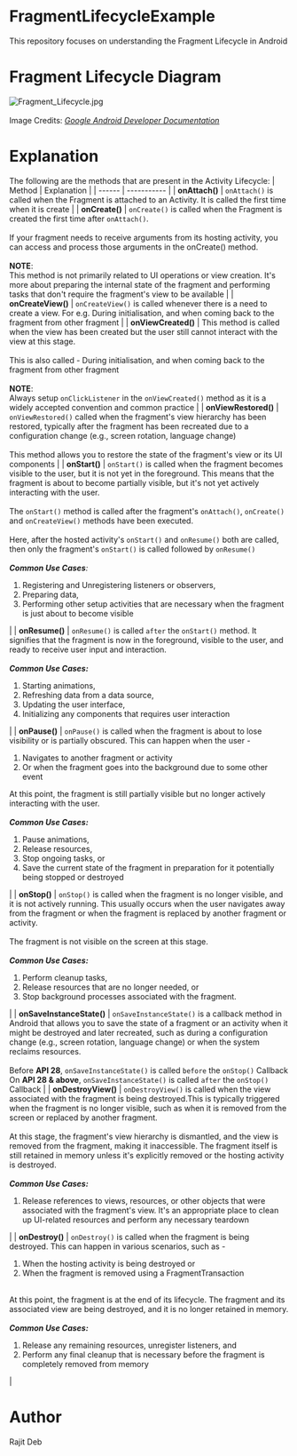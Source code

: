 # FragmentLifecycleExample
This repository focuses on understanding the Fragment Lifecycle in Android

# Fragment Lifecycle Diagram
![Fragment_Lifecycle.jpg](https://developer.android.com/static/images/guide/fragments/fragment-view-lifecycle.png)
<br><br>Image Credits: <a href="https://developer.android.com">_Google Android Developer Documentation_</a>

# Explanation
The following are the methods that are present in the Activity Lifecycle:
| Method | Explanation |
| ------ | ----------- |
| **onAttach()** | `onAttach()` is called when the Fragment is attached to an Activity. It is called the first time when it is create |
| **onCreate()** | `onCreate()` is called when the Fragment is created the first time after `onAttach()`. <br><br>If your fragment needs to receive arguments from its hosting activity, you can access and process those arguments in the onCreate() method. <br><br> **NOTE**:<br>This method is not primarily related to UI operations or view creation. It's more about preparing the internal state of the fragment and performing tasks that don't require the fragment's view to be available |
| **onCreateView()** | `onCreateView()` is called whenever there is a need to create a view. For e.g. During initialisation, and when coming back to the fragment from other fragment |
| **onViewCreated()** | This method is called when the view has been created but the user still cannot interact with the view at this stage. <br><br> This is also called - During initialisation, and when coming back to the fragment from other fragment <br><br>**NOTE**:<br>Always setup `onClickListener` in the `onViewCreated()` method as it is a widely accepted convention and common practice |
| **onViewRestored()** | `onViewRestored()` called when the fragment's view hierarchy has been restored, typically after the fragment has been recreated due to a configuration change (e.g., screen rotation, language change) <br><br>This method allows you to restore the state of the fragment's view or its UI components |
| **onStart()** | `onStart()` is called when the fragment becomes visible to the user, but it is not yet in the foreground. This means that the fragment is about to become partially visible, but it's not yet actively interacting with the user. <br><br>The `onStart()` method is called after the fragment's `onAttach()`, `onCreate()` and `onCreateView()` methods have been executed. <br><br>Here, after the hosted activity's `onStart()` and `onResume()` both are called, then only the fragment's `onStart()` is called followed by `onResume()`<br><br>_**Common Use Cases**:_<ol><li>Registering and Unregistering listeners or observers,</li><li>Preparing data,</li><li>Performing other setup activities that are necessary when the fragment is just about to become visible</li></ol> |
| **onResume()** | `onResume()` is called `after` the `onStart()` method. It signifies that the fragment is now in the foreground, visible to the user, and ready to receive user input and interaction.<br><br>_**Common Use Cases:**_<br><ol><li>Starting animations,</li><li>Refreshing data from a data source,</li><li>Updating the user interface,</li><li>Initializing any components that requires user interaction</li></ol> |
| **onPause()** | `onPause()` is called when the fragment is about to lose visibility or is partially obscured. This can happen when the user -<br><ol><li>Navigates to another fragment or activity</li><li>Or when the fragment goes into the background due to some other event</li></ol>At this point, the fragment is still partially visible but no longer actively interacting with the user.<br><br>_**Common Use Cases:**_<br><ol><li>Pause animations,</li><li>Release resources,</li><li>Stop ongoing tasks, or</li><li>Save the current state of the fragment in preparation for it potentially being stopped or destroyed</li></ol> |
| **onStop()** | `onStop()` is called when the fragment is no longer visible, and it is not actively running. This usually occurs when the user navigates away from the fragment or when the fragment is replaced by another fragment or activity. <br><br>The fragment is not visible on the screen at this stage.<br><br>_**Common Use Cases:**_<br><ol><li>Perform cleanup tasks,</li><li>Release resources that are no longer needed, or</li><li>Stop background processes associated with the fragment.</li></ol> |
| **onSaveInstanceState()** | `onSaveInstanceState()` is a callback method in Android that allows you to save the state of a fragment or an activity when it might be destroyed and later recreated, such as during a configuration change (e.g., screen rotation, language change) or when the system reclaims resources.<br><br>Before **API 28**, `onSaveInstanceState()` is called `before` the `onStop()` Callback<br>On **API 28 & above**, `onSaveInstanceState()` is called `after` the `onStop()` Callback |
| **onDestroyView()** | `onDestroyView()` is called when the view associated with the fragment is being destroyed.This is typically triggered when the fragment is no longer visible, such as when it is removed from the screen or replaced by another fragment.<br><br>At this stage, the fragment's view hierarchy is dismantled, and the view is removed from the fragment, making it inaccessible. The fragment itself is still retained in memory unless it's explicitly removed or the hosting activity is destroyed.<br><br>_**Common Use Cases:**_<br><ol><li>Release references to views, resources, or other objects that were associated with the fragment's view. It's an appropriate place to clean up UI-related resources and perform any necessary teardown</li></ol> |
| **onDestroy()** | `onDestroy()` is called when the fragment is being destroyed. This can happen in various scenarios, such as -<br><ol><li>When the hosting activity is being destroyed or</li><li>When the fragment is removed using a FragmentTransaction</li></ol><br>At this point, the fragment is at the end of its lifecycle. The fragment and its associated view are being destroyed, and it is no longer retained in memory.<br><br>_**Common Use Cases:**_<br><ol><li>Release any remaining resources, unregister listeners, and</li><li>Perform any final cleanup that is necessary before the fragment is completely removed from memory</li></ol> |

# Author
Rajit Deb
